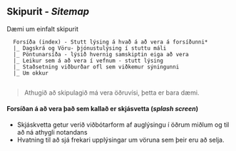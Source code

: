
## Skipurit - _Sitemap_

Dæmi um einfalt skipurit

```
  Forsíða (index) - Stutt lýsing á hvað á að vera á forsíðunni* 
  |_ Dagskrá og Vöru- þjónustulýsing í stuttu máli
  |_ Pöntunarsíða - lýsið hvernig samskiptin eiga að vera
  |_ Leikur sem á að vera í vefnum - stutt lýsing
  |_ Staðsetning viðburðar ofl sem viðkemur sýningunni
  |_ Um okkur 
  
```
> Athugið að skipulagið má vera öðruvísi, þetta er bara dæmi.

#### Forsíðan á að vera það sem kallað er skjásvetta (_splash screen_)

* Skjáskvetta getur verið viðbótarform af auglýsingu í öðrum miðlum og til að ná athygli notandans
* Hvatning til að sjá frekari upplýsingar um vöruna sem þeir eru að selja.
